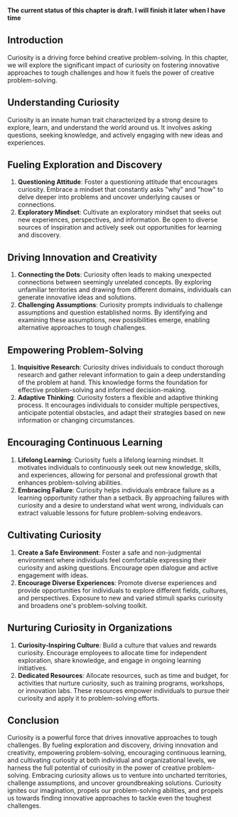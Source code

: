 **The current status of this chapter is draft. I will finish it later when I have time**

Introduction
------------

Curiosity is a driving force behind creative problem-solving. In this chapter, we will explore the significant impact of curiosity on fostering innovative approaches to tough challenges and how it fuels the power of creative problem-solving.

Understanding Curiosity
-----------------------

Curiosity is an innate human trait characterized by a strong desire to explore, learn, and understand the world around us. It involves asking questions, seeking knowledge, and actively engaging with new ideas and experiences.

Fueling Exploration and Discovery
---------------------------------

1. **Questioning Attitude**: Foster a questioning attitude that encourages curiosity. Embrace a mindset that constantly asks "why" and "how" to delve deeper into problems and uncover underlying causes or connections.
2. **Exploratory Mindset**: Cultivate an exploratory mindset that seeks out new experiences, perspectives, and information. Be open to diverse sources of inspiration and actively seek out opportunities for learning and discovery.

Driving Innovation and Creativity
---------------------------------

1. **Connecting the Dots**: Curiosity often leads to making unexpected connections between seemingly unrelated concepts. By exploring unfamiliar territories and drawing from different domains, individuals can generate innovative ideas and solutions.
2. **Challenging Assumptions**: Curiosity prompts individuals to challenge assumptions and question established norms. By identifying and examining these assumptions, new possibilities emerge, enabling alternative approaches to tough challenges.

Empowering Problem-Solving
--------------------------

1. **Inquisitive Research**: Curiosity drives individuals to conduct thorough research and gather relevant information to gain a deep understanding of the problem at hand. This knowledge forms the foundation for effective problem-solving and informed decision-making.
2. **Adaptive Thinking**: Curiosity fosters a flexible and adaptive thinking process. It encourages individuals to consider multiple perspectives, anticipate potential obstacles, and adapt their strategies based on new information or changing circumstances.

Encouraging Continuous Learning
-------------------------------

1. **Lifelong Learning**: Curiosity fuels a lifelong learning mindset. It motivates individuals to continuously seek out new knowledge, skills, and experiences, allowing for personal and professional growth that enhances problem-solving abilities.
2. **Embracing Failure**: Curiosity helps individuals embrace failure as a learning opportunity rather than a setback. By approaching failures with curiosity and a desire to understand what went wrong, individuals can extract valuable lessons for future problem-solving endeavors.

Cultivating Curiosity
---------------------

1. **Create a Safe Environment**: Foster a safe and non-judgmental environment where individuals feel comfortable expressing their curiosity and asking questions. Encourage open dialogue and active engagement with ideas.
2. **Encourage Diverse Experiences**: Promote diverse experiences and provide opportunities for individuals to explore different fields, cultures, and perspectives. Exposure to new and varied stimuli sparks curiosity and broadens one's problem-solving toolkit.

Nurturing Curiosity in Organizations
------------------------------------

1. **Curiosity-Inspiring Culture**: Build a culture that values and rewards curiosity. Encourage employees to allocate time for independent exploration, share knowledge, and engage in ongoing learning initiatives.
2. **Dedicated Resources**: Allocate resources, such as time and budget, for activities that nurture curiosity, such as training programs, workshops, or innovation labs. These resources empower individuals to pursue their curiosity and apply it to problem-solving efforts.

Conclusion
----------

Curiosity is a powerful force that drives innovative approaches to tough challenges. By fueling exploration and discovery, driving innovation and creativity, empowering problem-solving, encouraging continuous learning, and cultivating curiosity at both individual and organizational levels, we harness the full potential of curiosity in the power of creative problem-solving. Embracing curiosity allows us to venture into uncharted territories, challenge assumptions, and uncover groundbreaking solutions. Curiosity ignites our imagination, propels our problem-solving abilities, and propels us towards finding innovative approaches to tackle even the toughest challenges.
